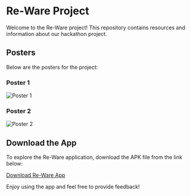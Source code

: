# Re-Ware Project

Welcome to the Re-Ware project! This repository contains resources and information about our hackathon project.

## Posters

Below are the posters for the project:

### Poster 1
![Poster 1](Poster%201.png)

### Poster 2
![Poster 2](Poster%202.png)

## Download the App

To explore the Re-Ware application, download the APK file from the link below:

[Download Re-Ware App](Re-ware%20App-release.apk)

Enjoy using the app and feel free to provide feedback!  